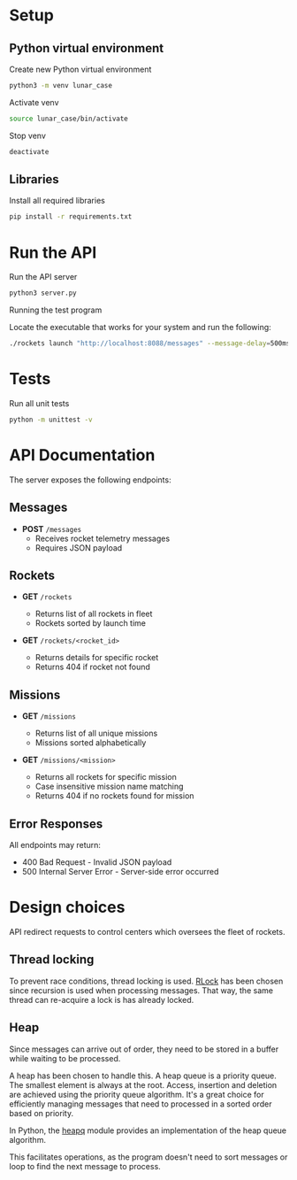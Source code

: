 # Setup

## Python virtual environment

Create new Python virtual environment

```bash
python3 -m venv lunar_case
```

Activate venv

```bash
source lunar_case/bin/activate
```

Stop venv

```bash
deactivate
```

## Libraries

Install all required libraries

```bash
pip install -r requirements.txt
```

# Run the API

Run the API server

```bash
python3 server.py
```

Running the test program

Locate the executable that works for your system and run the following:
```bash
./rockets launch "http://localhost:8088/messages" --message-delay=500ms --concurrency-level=1
```

# Tests

Run all unit tests

```bash
python -m unittest -v
```

# API Documentation

The server exposes the following endpoints:

## Messages
- **POST** `/messages`
  - Receives rocket telemetry messages
  - Requires JSON payload

## Rockets
- **GET** `/rockets`
  - Returns list of all rockets in fleet
  - Rockets sorted by launch time

- **GET** `/rockets/<rocket_id>`
  - Returns details for specific rocket
  - Returns 404 if rocket not found

## Missions
- **GET** `/missions`
  - Returns list of all unique missions
  - Missions sorted alphabetically

- **GET** `/missions/<mission>`
  - Returns all rockets for specific mission
  - Case insensitive mission name matching
  - Returns 404 if no rockets found for mission

## Error Responses
All endpoints may return:
- 400 Bad Request - Invalid JSON payload
- 500 Internal Server Error - Server-side error occurred

# Design choices

API redirect requests to control centers which oversees the fleet of rockets.

## Thread locking

To prevent race conditions, thread locking is used. [RLock](https://docs.python.org/3/library/threading.html#rlock-objects) has been chosen since recursion is used when processing messages. That way, the same thread can re-acquire a lock is has already locked.

## Heap

Since messages can arrive out of order, they need to be stored in a buffer while waiting to be processed. 

A heap has been chosen to handle this. A heap queue is a priority queue. The smallest element is always at the root. Access, insertion and deletion are achieved using the priority queue algorithm. It's a great choice for efficiently managing messages that need to processed in a sorted order based on priority.

In Python, the [heapq](https://docs.python.org/3/library/heapq.html) module provides an implementation of the heap queue algorithm.

This facilitates operations, as the program doesn't need to sort messages or loop to find the next message to process.